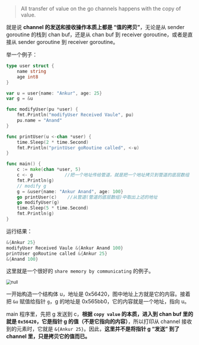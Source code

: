 > All transfer of value on the go channels happens with the copy of value.

就是说 **channel 的发送和接收操作本质上都是 “值的拷贝”**，无论是从 sender goroutine  的栈到 chan buf，还是从 chan buf 到 receiver goroutine，或者是直接从 sender goroutine 到 receiver goroutine。

举一个例子：

```go
type user struct {
    name string
    age int8
}

var u = user{name: "Ankur", age: 25}
var g = &u

func modifyUser(pu *user) {
    fmt.Println("modifyUser Received Vaule", pu)
    pu.name = "Anand"
}

func printUser(u <-chan *user) {
    time.Sleep(2 * time.Second)
    fmt.Println("printUser goRoutine called", <-u)
}

func main() {
    c := make(chan *user, 5)
    c <- g            //把一个地址传给管道，就是把一个地址拷贝到管道的底层数组
    fmt.Println(g)
    // modify g
    g = &user{name: "Ankur Anand", age: 100}
    go printUser(c)    //从管道(管道的底层数组)中取出上述的地址
    go modifyUser(g)
    time.Sleep(5 * time.Second)
    fmt.Println(g)
}
```

运行结果：

```go
&{Ankur 25}
modifyUser Received Vaule &{Ankur Anand 100}
printUser goRoutine called &{Ankur 25}
&{Anand 100}
```

这里就是一个很好的 `share memory by communicating` 的例子。

<img src="https://www.topgoer.cn/uploads/goquestions/images/m_d953dbc4cca421a8663ffe814dc73f70_r.png" alt="null" style="zoom: 80%;" />

一开始构造一个结构体 u，地址是 0x56420，图中地址上方就是它的内容。接着把 `&u` 赋值给指针 `g`，g 的地址是 0x565bb0，它的内容就是一个地址，指向 u。

main 程序里，先把 g 发送到 c，**根据 `copy value` 的本质，进入到 chan buf 里的就是 `0x56420`，它是指针 g 的值（不是它指向的内容）**，所以打印从 channel 接收到的元素时，它就是 `&{Ankur 25}`。因此，**这里并不是将指针 g “发送” 到了 channel 里，只是拷贝它的值而已。**
